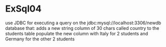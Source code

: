 # ExSql04
use JDBC for executing a query on the jdbc:mysql://localhost:3306/newdb database that:
adds a new string column of 30 chars called country to the students table
populate the new column with Italy for 2 students and Germany for the other 2 students
